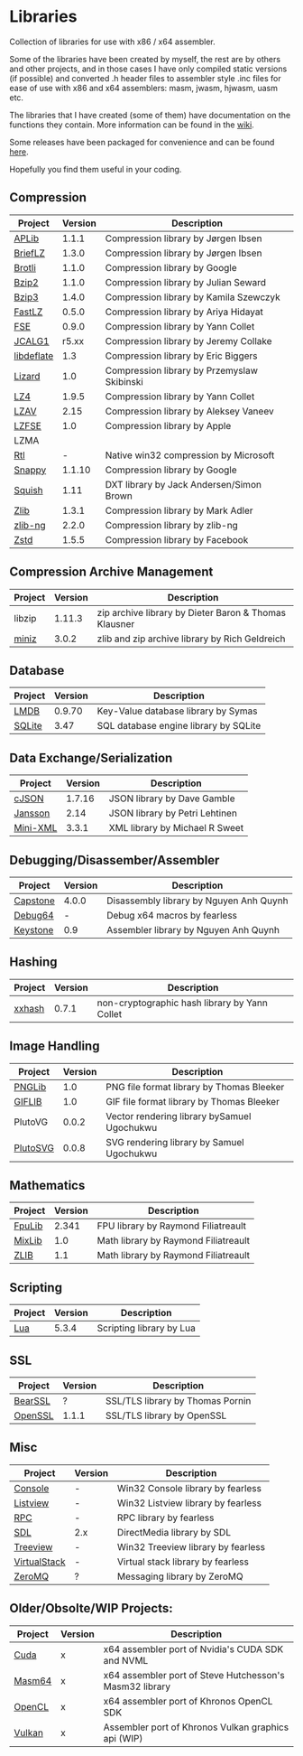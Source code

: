 # Libraries

Collection of libraries for use with x86 / x64 assembler.

Some of the libraries have been created by myself, the rest are by others and other projects, and in those cases I have only compiled static versions (if possible) and converted .h header files to assembler style .inc files for ease of use with x86 and x64 assemblers: masm, jwasm, hjwasm, uasm etc.

The libraries that I have created (some of them) have documentation on the functions they contain. More information can be found in the [wiki](https://github.com/mrfearless/libraries/wiki).

Some releases have been packaged for convenience and can be found [here](https://github.com/mrfearless/libraries/releases).

Hopefully you find them useful in your coding.

## Compression

| Project                                                                   | Version | Description                                 |
| ------------------------------------------------------------------------- | ------- | ------------------------------------------- |
| [APLib](https://github.com/mrfearless/libraries/tree/master/aPLib)        | 1.1.1   | Compression library by Jørgen Ibsen         |
| [BriefLZ](https://github.com/mrfearless/libraries/tree/master/brieflz)    | 1.3.0   | Compression library by Jørgen Ibsen         |
| [Brotli](https://github.com/mrfearless/libraries/tree/master/Brotli)      | 1.1.0   | Compression library by Google               |
| [Bzip2](https://github.com/mrfearless/libraries/tree/master/Bzip2)        | 1.1.0   | Compression library by Julian Seward        |
| [Bzip3](https://github.com/mrfearless/libraries/tree/master/Bzip3)        | 1.4.0   | Compression library by Kamila Szewczyk      |
| [FastLZ](https://github.com/mrfearless/libraries/tree/master/FastLZ)      | 0.5.0   | Compression library by Ariya Hidayat        |
| [FSE](https://github.com/mrfearless/libraries/tree/master/FSE)            | 0.9.0   | Compression library by Yann Collet          |
| [JCALG1](https://bitsum.com/portfolio/jcalg1/)                            | r5.xx   | Compression library by Jeremy Collake       |
| [libdeflate](https://github.com/mrfearless/libraries/tree/master/Deflate) | 1.3     | Compression library by Eric Biggers         |
| [Lizard](https://github.com/mrfearless/libraries/tree/master/Lizard)      | 1.0     | Compression library by Przemyslaw Skibinski |
| [LZ4](https://github.com/mrfearless/libraries/tree/master/LZ4)            | 1.9.5   | Compression library by Yann Collet          |
| [LZAV](https://github.com/mrfearless/libraries/tree/master/LZAV)          | 2.15    | Compression library by Aleksey Vaneev       |
| [LZFSE](https://github.com/mrfearless/libraries/tree/master/LZFSE)        | 1.0     | Compression library by Apple                |
| LZMA                                                                      |         |                                             |
| [Rtl](https://github.com/mrfearless/libraries/tree/master/RtlCompression) | -       | Native win32 compression by Microsoft       |
| [Snappy](https://github.com/mrfearless/libraries/tree/master/Snappy)      | 1.1.10  | Compression library by Google               |
| [Squish](https://github.com/mrfearless/libraries/tree/master/Squish)      | 1.11    | DXT library by Jack Andersen/Simon Brown    |
| [Zlib](https://github.com/mrfearless/libraries/tree/master/Zlib)          | 1.3.1   | Compression library by Mark Adler           |
| [zlib-ng](https://github.com/mrfearless/libraries/tree/master/zlib-ng)    | 2.2.0   | Compression library by zlib-ng              |
| [Zstd](https://github.com/mrfearless/libraries/tree/master/zstd)          | 1.5.5   | Compression library by Facebook             |

## Compression Archive Management

| Project                                                            | Version | Description                                           |
| ------------------------------------------------------------------ | ------- | ----------------------------------------------------- |
| libzip                                                             | 1.11.3  | zip archive library by Dieter Baron & Thomas Klausner |
| [miniz](https://github.com/mrfearless/libraries/tree/master/Miniz) | 3.0.2   | zlib and zip archive library by Rich Geldreich        |

## Database

| Project                                                              | Version | Description                           |
| -------------------------------------------------------------------- | ------- | ------------------------------------- |
| [LMDB](https://github.com/mrfearless/libraries/tree/master/LMDB)     | 0.9.70  | Key-Value database library by Symas   |
| [SQLite](https://github.com/mrfearless/libraries/tree/master/SQLite) | 3.47    | SQL database engine library by SQLite |

## Data Exchange/Serialization

| Project                                                                | Version | Description                    |
| ---------------------------------------------------------------------- | ------- | ------------------------------ |
| [cJSON](https://github.com/mrfearless/libraries/tree/master/cJSON)     | 1.7.16  | JSON library by Dave Gamble    |
| [Jansson](https://github.com/mrfearless/libraries/tree/master/Jansson) | 2.14    | JSON library by Petri Lehtinen |
| [Mini-XML](https://github.com/mrfearless/libraries/tree/master/mxml)   | 3.3.1   | XML library by Michael R Sweet |

## Debugging/Disassember/Assembler

| Project                                                                  | Version | Description                             |
| ------------------------------------------------------------------------ | ------- | --------------------------------------- |
| [Capstone](https://github.com/mrfearless/libraries/tree/master/Capstone) | 4.0.0   | Disassembly library by Nguyen Anh Quynh |
| [Debug64](https://github.com/mrfearless/libraries/tree/master/Debug64)   | -       | Debug x64 macros by fearless            |
| [Keystone](https://github.com/mrfearless/libraries/tree/master/Keystone) | 0.9     | Assembler library by Nguyen Anh Quynh   |

## Hashing

| Project                                                              | Version | Description                                   |
| -------------------------------------------------------------------- | ------- | --------------------------------------------- |
| [xxhash](https://github.com/mrfearless/libraries/tree/master/xxhash) | 0.7.1   | non-cryptographic hash library by Yann Collet |

## Image Handling

| Project                                                                  | Version | Description                                 |
| ------------------------------------------------------------------------ | ------- | ------------------------------------------- |
| [PNGLib](https://www.madwizard.org/programming/projects/pnglib)          | 1.0     | PNG file format library by Thomas Bleeker   |
| [GIFLIB](https://www.madwizard.org/programming/toolarchive)              | 1.0     | GIF file format library by Thomas Bleeker   |
| PlutoVG                                                                  | 0.0.2   | Vector rendering library bySamuel Ugochukwu |
| [PlutoSVG](https://github.com/mrfearless/libraries/tree/master/Plutosvg) | 0.0.8   | SVG rendering library by Samuel Ugochukwu   |

## Mathematics

| Project                                                      | Version | Description                          |
| ------------------------------------------------------------ | ------- | ------------------------------------ |
| [FpuLib](https://masm32.com/masmcode/rayfil/fpu.html#fpulib) | 2.341   | FPU library by Raymond Filiatreault  |
| [MixLib](https://masm32.com/masmcode/rayfil/fixmath.html)    | 1.0     | Math library by Raymond Filiatreault |
| [ZLIB](https://masm32.com/masmcode/rayfil/complex.html)      | 1.1     | Math library by Raymond Filiatreault |

## Scripting

| Project                                                        | Version | Description              |
| -------------------------------------------------------------- | ------- | ------------------------ |
| [Lua](https://github.com/mrfearless/libraries/tree/master/Lua) | 5.3.4   | Scripting library by Lua |

## SSL

| Project                                                                | Version | Description                      |
| ---------------------------------------------------------------------- | ------- | -------------------------------- |
| [BearSSL](https://github.com/mrfearless/libraries/tree/master/BearSSL) | ?       | SSL/TLS library by Thomas Pornin |
| [OpenSSL](https://github.com/mrfearless/libraries/tree/master/OpenSSL) | 1.1.1   | SSL/TLS library by OpenSSL       |

## Misc

| Project                                                                          | Version | Description                        |
| -------------------------------------------------------------------------------- |:------- | ---------------------------------- |
| [Console](https://github.com/mrfearless/libraries/tree/master/Console)           | -       | Win32 Console library by fearless  |
| [Listview](https://github.com/mrfearless/libraries/tree/master/Listview)         | -       | Win32 Listview library by fearless |
| [RPC](https://github.com/mrfearless/libraries/tree/master/RPC)                   | -       | RPC library by fearless            |
| [SDL](https://github.com/mrfearless/libraries/tree/master/SDL)                   | 2.x     | DirectMedia library by SDL         |
| [Treeview](https://github.com/mrfearless/libraries/tree/master/Treeview)         | -       | Win32 Treeview library by fearless |
| [VirtualStack](https://github.com/mrfearless/libraries/tree/master/VirtualStack) | -       | Virtual stack library by fearless  |
| [ZeroMQ](https://github.com/mrfearless/libraries/tree/master/ZeroMQ)             | ?       | Messaging library by ZeroMQ        |

## Older/Obsolte/WIP Projects:

| Project                                                              | Version | Description                                             |
| -------------------------------------------------------------------- |:------- | ------------------------------------------------------- |
| [Cuda](https://github.com/mrfearless/libraries/tree/master/Cuda)     | x       | x64 assembler port of Nvidia's CUDA SDK and NVML        |
| [Masm64](https://github.com/mrfearless/libraries/tree/master/Masm64) | x       | x64 assembler port of Steve Hutchesson's Masm32 library |
| [OpenCL](https://github.com/mrfearless/libraries/tree/master/OpenCL) | x       | x64 assembler port of Khronos OpenCL SDK                |
| [Vulkan](https://github.com/mrfearless/libraries/tree/master/Vulkan) | x       | Assembler port of Khronos Vulkan graphics api (WIP)     |
